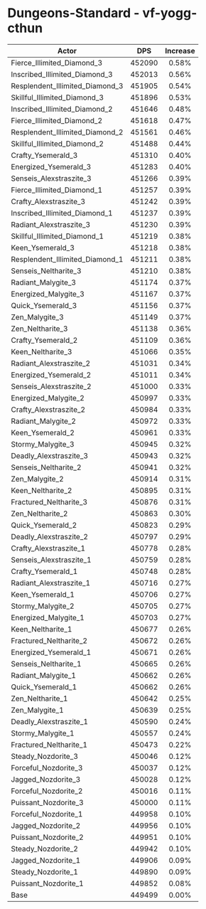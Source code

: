 # Dungeons-Standard - vf-yogg-cthun
| Actor | DPS | Increase |
|---|:---:|:---:|
|Fierce_Illimited_Diamond_3|452090|0.58%|
|Inscribed_Illimited_Diamond_3|452013|0.56%|
|Resplendent_Illimited_Diamond_3|451905|0.54%|
|Skillful_Illimited_Diamond_3|451896|0.53%|
|Inscribed_Illimited_Diamond_2|451646|0.48%|
|Fierce_Illimited_Diamond_2|451618|0.47%|
|Resplendent_Illimited_Diamond_2|451561|0.46%|
|Skillful_Illimited_Diamond_2|451488|0.44%|
|Crafty_Ysemerald_3|451310|0.40%|
|Energized_Ysemerald_3|451283|0.40%|
|Senseis_Alexstraszite_3|451266|0.39%|
|Fierce_Illimited_Diamond_1|451257|0.39%|
|Crafty_Alexstraszite_3|451242|0.39%|
|Inscribed_Illimited_Diamond_1|451237|0.39%|
|Radiant_Alexstraszite_3|451230|0.39%|
|Skillful_Illimited_Diamond_1|451219|0.38%|
|Keen_Ysemerald_3|451218|0.38%|
|Resplendent_Illimited_Diamond_1|451211|0.38%|
|Senseis_Neltharite_3|451210|0.38%|
|Radiant_Malygite_3|451174|0.37%|
|Energized_Malygite_3|451167|0.37%|
|Quick_Ysemerald_3|451156|0.37%|
|Zen_Malygite_3|451149|0.37%|
|Zen_Neltharite_3|451138|0.36%|
|Crafty_Ysemerald_2|451109|0.36%|
|Keen_Neltharite_3|451066|0.35%|
|Radiant_Alexstraszite_2|451031|0.34%|
|Energized_Ysemerald_2|451011|0.34%|
|Senseis_Alexstraszite_2|451000|0.33%|
|Energized_Malygite_2|450997|0.33%|
|Crafty_Alexstraszite_2|450984|0.33%|
|Radiant_Malygite_2|450972|0.33%|
|Keen_Ysemerald_2|450961|0.33%|
|Stormy_Malygite_3|450945|0.32%|
|Deadly_Alexstraszite_3|450943|0.32%|
|Senseis_Neltharite_2|450941|0.32%|
|Zen_Malygite_2|450914|0.31%|
|Keen_Neltharite_2|450895|0.31%|
|Fractured_Neltharite_3|450876|0.31%|
|Zen_Neltharite_2|450863|0.30%|
|Quick_Ysemerald_2|450823|0.29%|
|Deadly_Alexstraszite_2|450797|0.29%|
|Crafty_Alexstraszite_1|450778|0.28%|
|Senseis_Alexstraszite_1|450759|0.28%|
|Crafty_Ysemerald_1|450748|0.28%|
|Radiant_Alexstraszite_1|450716|0.27%|
|Keen_Ysemerald_1|450706|0.27%|
|Stormy_Malygite_2|450705|0.27%|
|Energized_Malygite_1|450703|0.27%|
|Keen_Neltharite_1|450677|0.26%|
|Fractured_Neltharite_2|450672|0.26%|
|Energized_Ysemerald_1|450671|0.26%|
|Senseis_Neltharite_1|450665|0.26%|
|Radiant_Malygite_1|450662|0.26%|
|Quick_Ysemerald_1|450662|0.26%|
|Zen_Neltharite_1|450642|0.25%|
|Zen_Malygite_1|450639|0.25%|
|Deadly_Alexstraszite_1|450590|0.24%|
|Stormy_Malygite_1|450557|0.24%|
|Fractured_Neltharite_1|450473|0.22%|
|Steady_Nozdorite_3|450046|0.12%|
|Forceful_Nozdorite_3|450037|0.12%|
|Jagged_Nozdorite_3|450028|0.12%|
|Forceful_Nozdorite_2|450016|0.11%|
|Puissant_Nozdorite_3|450000|0.11%|
|Forceful_Nozdorite_1|449958|0.10%|
|Jagged_Nozdorite_2|449956|0.10%|
|Puissant_Nozdorite_2|449951|0.10%|
|Steady_Nozdorite_2|449942|0.10%|
|Jagged_Nozdorite_1|449906|0.09%|
|Steady_Nozdorite_1|449890|0.09%|
|Puissant_Nozdorite_1|449852|0.08%|
|Base|449499|0.00%|
